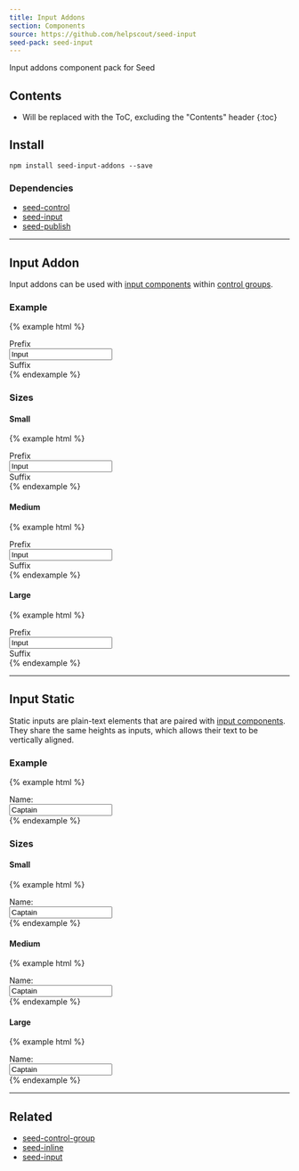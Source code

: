 ```yaml
---
title: Input Addons
section: Components
source: https://github.com/helpscout/seed-input
seed-pack: seed-input
---
```


Input addons component pack for Seed

## Contents

* Will be replaced with the ToC, excluding the "Contents" header
{:toc}

## Install

```
npm install seed-input-addons --save
```


### Dependencies

* [seed-control](/packs/seed-control)
* [seed-input](/packs/seed-input)
* [seed-publish](/packs/seed-publish)


---


## Input Addon

Input addons can be used with [input components](/packs/seed-input) within [control groups](/packs/control-group).


### Example

{% example html %}
<div class="o-control-group" role="group">
  <div class="c-input-addon">Prefix</div>
  <input class="c-input o-control-group__block" value="Input">
  <div class="c-input-addon">Suffix</div>
</div>
{% endexample %}


### Sizes

#### Small
{% example html %}
<div class="o-control-group" role="group">
  <div class="c-input-addon c-input-addon--sm">Prefix</div>
  <input class="c-input o-control-group__block c-input--sm" value="Input">
  <div class="c-input-addon c-input-addon--sm">Suffix</div>
</div>
{% endexample %}


#### Medium
{% example html %}
<div class="o-control-group" role="group">
  <div class="c-input-addon c-input-addon--md">Prefix</div>
  <input class="c-input o-control-group__block c-input--md" value="Input">
  <div class="c-input-addon c-input-addon--md">Suffix</div>
</div>
{% endexample %}


#### Large
{% example html %}
<div class="o-control-group" role="group">
  <div class="c-input-addon c-input-addon--lg">Prefix</div>
  <input class="c-input o-control-group__block c-input--lg" value="Input">
  <div class="c-input-addon c-input-addon--lg">Suffix</div>
</div>
{% endexample %}



---


## Input Static

Static inputs are plain-text elements that are paired with [input components](/packs/seed-input). They share the same heights as inputs, which allows their text to be vertically aligned.


### Example

{% example html %}
<div class="o-inline">
  <div class="o-inline__item u-mrg-r-5">
    <div class="c-input-static">Name: </div>
  </div>
  <div class="o-inline__item">
    <input class="c-input" value="Captain">
  </div>
</div>
{% endexample %}


### Sizes

#### Small

{% example html %}
<div class="o-inline">
  <div class="o-inline__item u-mrg-r-5">
    <div class="c-input-static c-input-static--sm">Name: </div>
  </div>
  <div class="o-inline__item">
    <input class="c-input c-input--sm" value="Captain">
  </div>
</div>
{% endexample %}


#### Medium

{% example html %}
<div class="o-inline">
  <div class="o-inline__item u-mrg-r-5">
    <div class="c-input-static c-input-static--md">Name: </div>
  </div>
  <div class="o-inline__item">
    <input class="c-input c-input--md" value="Captain">
  </div>
</div>
{% endexample %}


#### Large

{% example html %}
<div class="o-inline">
  <div class="o-inline__item u-mrg-r-5">
    <div class="c-input-static c-input-static--lg">Name: </div>
  </div>
  <div class="o-inline__item">
    <input class="c-input c-input--lg" value="Captain">
  </div>
</div>
{% endexample %}



---



## Related

* [seed-control-group](/packs/seed-control-group)
* [seed-inline](/packs/seed-inline)
* [seed-input](/packs/seed-input)

